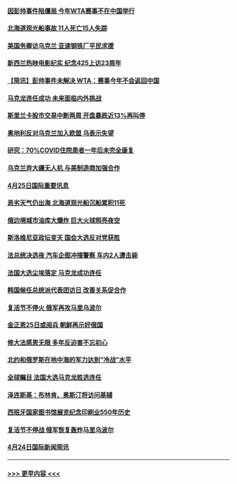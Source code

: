 #### [因彭帅事件陷僵局 今年WTA赛事不在中国举行](../pages/prog202/a103409908.md?t=04260751) 
#### [北海道观光船事故 11人死亡15人失踪](../pages/prog202/a103409647.md?t=04260751) 
#### [美国务卿访乌克兰 亚速钢铁厂平民求援](../pages/prog202/a103409683.md?t=04260751) 
#### [新西兰热映电影纪实 纪念425上访23周年](../pages/prog202/a103409599.md?t=04260751) 
#### [【简讯】彭帅事件未解决 WTA：赛事今年不会返回中国](../pages/prog202/a103409651.md?t=04260751) 
#### [马克龙连任成功 未来面临内外挑战](../pages/prog202/a103409730.md?t=04260751) 
#### [斯里兰卡股市交易中断两周 开盘暴跌近13%再叫停](../pages/prog202/a103409627.md?t=04260751) 
#### [奥地利反对乌克兰加入欧盟 乌表示失望](../pages/prog202/a103409479.md?t=04260751) 
#### [研究：70%COVID住院患者一年后未完全康复](../pages/prog202/a103409456.md?t=04260751) 
#### [乌克兰弃大疆无人机 与美制造商加强合作](../pages/prog202/a103409435.md?t=04260751) 
#### [4月25日国际重要讯息](../pages/prog202/a103409355.md?t=04260751) 
#### [恶劣天气仍出海 北海道观光船沉船累积11死](../pages/prog202/a103409303.md?t=04260751) 
#### [俄边境城市油库大爆炸 巨大火球照亮夜空](../pages/prog202/a103409294.md?t=04260751) 
#### [斯洛维尼亚政坛变天 国会大选反对党获胜](../pages/prog202/a103409285.md?t=04260751) 
#### [法总统决选夜 汽车企图冲撞警察 车内2人遭击毙](../pages/prog202/a103409239.md?t=04260751) 
#### [法国大选尘埃落定 马克龙成功连任](../pages/prog202/a103409096.md?t=04260751) 
#### [韩国候任总统派代表团访日 改善关系促合作](../pages/prog202/a103409088.md?t=04260751) 
#### [复活节不停火 俄军再攻马里乌波尔](../pages/prog202/a103409086.md?t=04260751) 
#### [金正恩25日或阅兵 朝鲜再示好俄国](../pages/prog202/a103409090.md?t=04260751) 
#### [修大法感恩无限 多年反迫害不忘初心](../pages/prog202/a103409052.md?t=04260751) 
#### [北约和俄罗斯在地中海的军力达到“冷战”水平](../pages/prog202/a103409034.md?t=04260751) 
#### [全球瞩目 法国大选马克龙胜选连任](../pages/prog202/a103409032.md?t=04260751) 
#### [泽连斯基：布林肯、奥斯汀将访问基辅](../pages/prog202/a103409004.md?t=04260751) 
#### [西班牙国家图书馆展览纪念印刷业550年历史](../pages/prog202/a103408868.md?t=04260751) 
#### [复活节不停战 俄军恢复轰炸马里乌波尔](../pages/prog202/a103408883.md?t=04260751) 
#### [4月24日国际新闻简讯](../pages/prog202/a103408850.md?t=04260751) 

----
#### [ >>> 更早内容 <<< ](../indexes/prog202-earlier.md)
